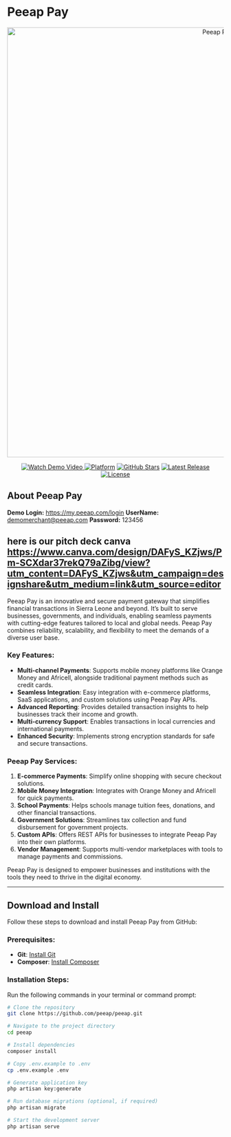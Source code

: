 # Peeap Pay

<p align="center">
  <a href="https://pay.peeap.com/home" target="_blank">
    <img src="https://ai.peeap.com/public/uploads/20241118/762a26e4fc46abdc0982dbe776d3d750.png" width="1000" alt="Peeap Pay Logo">
  </a>
</p>

<p align="center">
  <a href="https://pay.peeap.com/home" target="_blank">
    <img src="https://img.shields.io/badge/demo-watch%20video-blue" alt="Watch Demo Video">
  </a>
  <a href="https://peeap.com"><img src="https://img.shields.io/badge/platform-Peeap-brightgreen" alt="Platform"></a>
  <a href="https://github.com/peeap/peeap"><img src="https://img.shields.io/github/stars/peeap/peeap" alt="GitHub Stars"></a>
  <a href="https://github.com/peeap/peeap/releases"><img src="https://img.shields.io/github/v/release/peeap/peeap" alt="Latest Release"></a>
  <a href="https://opensource.org/licenses/MIT"><img src="https://img.shields.io/badge/license-MIT-blue.svg" alt="License"></a>
</p>

## About Peeap Pay
**Demo Login:** https://my.peeap.com/login
**UserName:** demomerchant@peeap.com
**Password:** 123456
## here is our pitch deck  **canva** https://www.canva.com/design/DAFyS_KZjws/Pm-SCXdar37rekQ79aZibg/view?utm_content=DAFyS_KZjws&utm_campaign=designshare&utm_medium=link&utm_source=editor

Peeap Pay is an innovative and secure payment gateway that simplifies financial transactions in Sierra Leone and beyond. It’s built to serve businesses, governments, and individuals, enabling seamless payments with cutting-edge features tailored to local and global needs. Peeap Pay combines reliability, scalability, and flexibility to meet the demands of a diverse user base.

### Key Features:
- **Multi-channel Payments**: Supports mobile money platforms like Orange Money and Africell, alongside traditional payment methods such as credit cards.
- **Seamless Integration**: Easy integration with e-commerce platforms, SaaS applications, and custom solutions using Peeap Pay APIs.
- **Advanced Reporting**: Provides detailed transaction insights to help businesses track their income and growth.
- **Multi-currency Support**: Enables transactions in local currencies and international payments.
- **Enhanced Security**: Implements strong encryption standards for safe and secure transactions.

### Peeap Pay Services:
1. **E-commerce Payments**: Simplify online shopping with secure checkout solutions.
2. **Mobile Money Integration**: Integrates with Orange Money and Africell for quick payments.
3. **School Payments**: Helps schools manage tuition fees, donations, and other financial transactions.
4. **Government Solutions**: Streamlines tax collection and fund disbursement for government projects.
5. **Custom APIs**: Offers REST APIs for businesses to integrate Peeap Pay into their own platforms.
6. **Vendor Management**: Supports multi-vendor marketplaces with tools to manage payments and commissions.

Peeap Pay is designed to empower businesses and institutions with the tools they need to thrive in the digital economy.

---

## Download and Install

Follow these steps to download and install Peeap Pay from GitHub:

### Prerequisites:
- **Git**: [Install Git](https://git-scm.com/downloads)
- **Composer**: [Install Composer](https://getcomposer.org/download/)

### Installation Steps:

Run the following commands in your terminal or command prompt:

```bash
# Clone the repository
git clone https://github.com/peeap/peeap.git

# Navigate to the project directory
cd peeap

# Install dependencies
composer install

# Copy .env.example to .env
cp .env.example .env

# Generate application key
php artisan key:generate

# Run database migrations (optional, if required)
php artisan migrate

# Start the development server
php artisan serve
